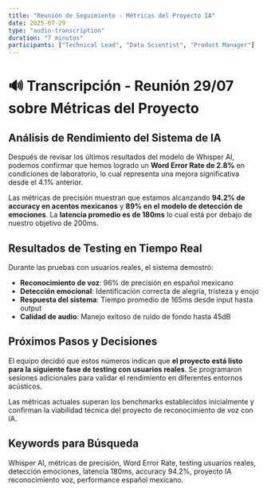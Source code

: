 ```yaml
---
title: "Reunión de Seguimiento - Métricas del Proyecto IA"
date: 2025-07-29
type: "audio-transcription" 
duration: "7 minutos"
participants: ["Technical Lead", "Data Scientist", "Product Manager"]
---
```


# 🔊 Transcripción - Reunión 29/07 sobre Métricas del Proyecto

## Análisis de Rendimiento del Sistema de IA

Después de revisar los últimos resultados del modelo de Whisper AI, podemos confirmar que hemos logrado un **Word Error Rate de 2.8%** en condiciones de laboratorio, lo cual representa una mejora significativa desde el 4.1% anterior. 

Las métricas de precisión muestran que estamos alcanzando **94.2% de accuracy en acentos mexicanos** y **89% en el modelo de detección de emociones**. La **latencia promedio es de 180ms** lo cual está por debajo de nuestro objetivo de 200ms.

## Resultados de Testing en Tiempo Real

Durante las pruebas con usuarios reales, el sistema demostró:
- **Reconocimiento de voz**: 96% de precisión en español mexicano
- **Detección emocional**: Identificación correcta de alegría, tristeza y enojo
- **Respuesta del sistema**: Tiempo promedio de 165ms desde input hasta output
- **Calidad de audio**: Manejo exitoso de ruido de fondo hasta 45dB

## Próximos Pasos y Decisiones

El equipo decidió que estos números indican que **el proyecto está listo para la siguiente fase de testing con usuarios reales**. Se programaron sesiones adicionales para validar el rendimiento en diferentes entornos acústicos.

Las métricas actuales superan los benchmarks establecidos inicialmente y confirman la viabilidad técnica del proyecto de reconocimiento de voz con IA.

## Keywords para Búsqueda
Whisper AI, métricas de precisión, Word Error Rate, testing usuarios reales, detección emociones, latencia 180ms, accuracy 94.2%, proyecto IA reconocimiento voz, performance español mexicano.
